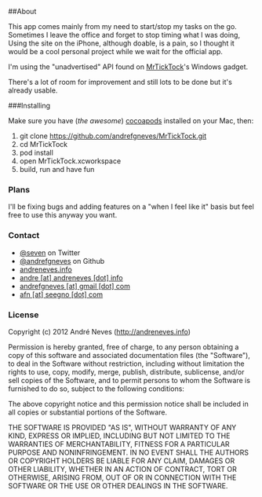 ##About

This app comes mainly from my need to start/stop my tasks on the go. Sometimes I leave the office and forget to stop timing what I was doing, Using the site on the iPhone, although doable, is a pain, so I thought it would be a cool personal project while we wait for the official app.

I'm using the "unadvertised" API found on <a href="http://mrticktock.com">MrTickTock</a>'s Windows gadget.

There's a lot of room for improvement and still lots to be done but it's already usable.


###Installing

Make sure you have (*the awesome*) [cocoapods](http://cocoapods.org) installed on your Mac, then:

1. git clone https://github.com/andrefgneves/MrTickTock.git
2. cd MrTickTock
3. pod install
4. open MrTickTock.xcworkspace
5. build, run and have fun


### Plans

I'll be fixing bugs and adding features on a "when I feel like it" basis but feel free to use this anyway you want.


### Contact

* [@seven](https://twitter.com/seven) on Twitter
* [@andrefgneves](https://github.com/andrefgneves) on Github
* <a href="http://andreneves.info">andreneves.info</a>
* <a href="mailto:andre@andreneves.info">andre [at] andreneves [dot] info</a>
* <a href="mailto:andrefgneves@gmail.com">andrefgneves [at] gmail [dot] com</a>
* <a href="mailto:afn@seegno.com">afn [at] seegno [dot] com</a>


### License

Copyright (c) 2012 André Neves (http://andreneves.info)

Permission is hereby granted, free of charge, to any person obtaining a copy of this software and associated documentation files (the "Software"), to deal in the Software without restriction, including without limitation the rights to use, copy, modify, merge, publish, distribute, sublicense, and/or sell copies of the Software, and to permit persons to whom the Software is
furnished to do so, subject to the following conditions:

The above copyright notice and this permission notice shall be included in all copies or substantial portions of the Software.

THE SOFTWARE IS PROVIDED "AS IS", WITHOUT WARRANTY OF ANY KIND, EXPRESS OR IMPLIED, INCLUDING BUT NOT LIMITED TO THE WARRANTIES OF MERCHANTABILITY, FITNESS FOR A PARTICULAR PURPOSE AND NONINFRINGEMENT. IN NO EVENT SHALL THE AUTHORS OR COPYRIGHT HOLDERS BE LIABLE FOR ANY CLAIM, DAMAGES OR OTHER LIABILITY, WHETHER IN AN ACTION OF CONTRACT, TORT OR OTHERWISE, ARISING FROM, OUT OF OR IN CONNECTION WITH THE SOFTWARE OR THE USE OR OTHER DEALINGS IN THE SOFTWARE.
